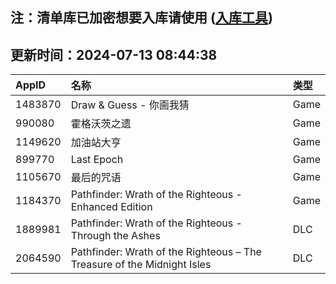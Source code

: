 ## 注：清单库已加密想要入库请使用 ([入库工具](https://github.com/BlankTMing/ManifestAutoUpdate/releases))

## 更新时间：2024-07-13 08:44:38
| AppID | 名称 | 类型  |
| :-------------------- | :----------------------------- | :----------- |
| 1483870 | Draw & Guess - 你画我猜| Game |
| 990080 | 霍格沃茨之遗| Game |
| 1149620 | 加油站大亨| Game |
| 899770 | Last Epoch| Game |
| 1105670 | 最后的咒语| Game |
| 1184370 | Pathfinder: Wrath of the Righteous - Enhanced Edition| Game |
| 1889981 | Pathfinder: Wrath of the Righteous - Through the Ashes| DLC |
| 2064590 | Pathfinder: Wrath of the Righteous – The Treasure of the Midnight Isles| DLC |
